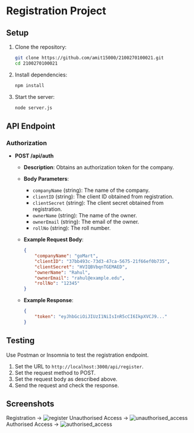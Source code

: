 # Registration Project

## Setup

1. Clone the repository:
    ```sh
    git clone https://github.com/amit15000/2100270100021.git
    cd 2100270100021
    ```

2. Install dependencies:
    ```sh
    npm install
    ```

3. Start the server:
    ```sh
    node server.js
    ```

## API Endpoint

### Authorization

- **POST /api/auth**
    - **Description**: Obtains an authorization token for the company.
    - **Body Parameters**:
        - `companyName` (string): The name of the company.
        - `clientID` (string): The client ID obtained from registration.
        - `clientSecret` (string): The client secret obtained from registration.
        - `ownerName` (string): The name of the owner.
        - `ownerEmail` (string): The email of the owner.
        - `rollNo` (string): The roll number.

    - **Example Request Body**:
        ```json
        {
            "companyName": "goMart",
            "clientID": "37bb493c-73d3-47ca-5675-21f66ef0b735",
            "clientSecret": "HVIQBVbqnTGEMAED",
            "ownerName": "Rahul",
            "ownerEmail": "rahul@example.edu",
            "rollNo": "12345"
        }
        ```

    - **Example Response**:
        ```json
        {
            "token": "eyJhbGciOiJIUzI1NiIsInR5cCI6IkpXVCJ9..."
        }
        ```

## Testing

Use Postman or Insomnia to test the registration endpoint.

1. Set the URL to `http://localhost:3000/api/register`.
2. Set the request method to POST.
3. Set the request body as described above.
4. Send the request and check the response.

## Screenshots

Registration -> ![register](https://github.com/amit15000/2100270100021/assets/135760038/4749d1f7-1394-428d-817f-e9b30ae8f6d7)
Unauthorised Access -> ![unauthorised_access](https://github.com/amit15000/2100270100021/assets/135760038/410d2faa-0088-4e28-93b5-d14f99236ee5)
Authorised Access -> ![authorised_access](https://github.com/amit15000/2100270100021/assets/135760038/1e2183bc-684a-4318-b7fa-b6856741c37d)



